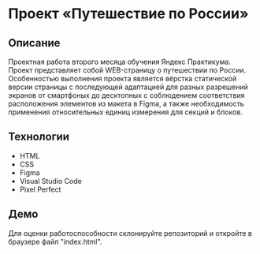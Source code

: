 # Проект «Путешествие по России»

**Описание**
---
Проектная работа второго месяца обучения Яндекс Практикума. Проект представляет собой WEB-страницу о путешествии по России. Особенностью выполнения проекта является вёрстка статической версии страницы c последующей адаптацией для разных разрешений экранов от смартфоных до десктопных с соблюдением соответствия расположения элементов из макета в Figma, а также необходимость применения относительных единиц измерения для секций и блоков.

**Технологии**
---
* HTML
* CSS
* Figma
* Visual Studio Code
* Pixel Perfect

**Демо**
---
Для оценки работоспособности склонируйте репозиторий и откройте в браузере файл "index.html".